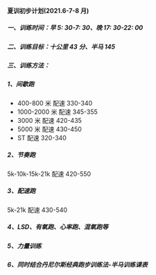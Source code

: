 #### 夏训初步计划(2021.6-7-8 月)

##### 一、训练时间：早 5: 30-7: 30、晚 17: 30-22: 00

##### 二、训练目标：十公里 43 分、半马 145

##### 三、训练方法：

##### 1、间歇跑

- 400-800 米 配速 330-340
- 1000-2000 米 配速 345-355
- 3000 米 配速 420-435
- 5000 米 配速 430-450
- ST 配速 320-340

##### 2、节奏跑

5k-10k-15k-21k 配速 420-550

##### 3、配速跑

5k-21k 配速 430-540

##### 4、LSD、有氧跑、心率跑、混氧跑等

##### 5、力量训练

##### 6、同时结合丹尼尔斯经典跑步训练法-半马训练课表
